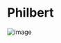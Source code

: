 # Philbert



![image](https://github.com/jsvan/Philbert/assets/9337973/f87416dc-08c5-40e2-bff3-2911b3927116)
